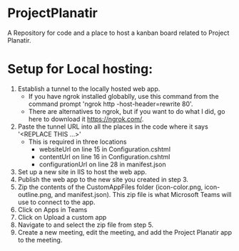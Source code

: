 # ProjectPlanatir
A Repository for code and a place to host a kanban board related to Project Planatir.

# Setup for Local hosting:
1. Establish a tunnel to the locally hosted web app. 
    - If you have ngrok installed globablly, use this command from the command prompt 'ngrok http -host-header=rewrite 80'.
    - There are alternatives to ngrok, but if you want to do what I did, go here to download it https://ngrok.com/.
2. Paste the tunnel URL into all the places in the code where it says '<REPLACE THIS ...>'
    - This is required in three locations
        - websiteUrl on line 15 in Configuration.cshtml 
        - contentUrl on line 16 in Configuration.cshtml 
        - configurationUrl on line 28 in manifest.json
3. Set up a new site in IIS to host the web app.
4. Publish the web app to the new site you created in step 3.
5. Zip the contents of the CustomAppFiles folder (icon-color.png, icon-outline.png, and manifest.json).  This zip file is what Microsoft Teams will use to connect to the app.
6. Click on Apps in Teams
7. Click on Upload a custom app
8. Navigate to and select the zip file from step 5.
9. Create a new meeting, edit the meeting, and add the Project Planatir app to the meeting.
